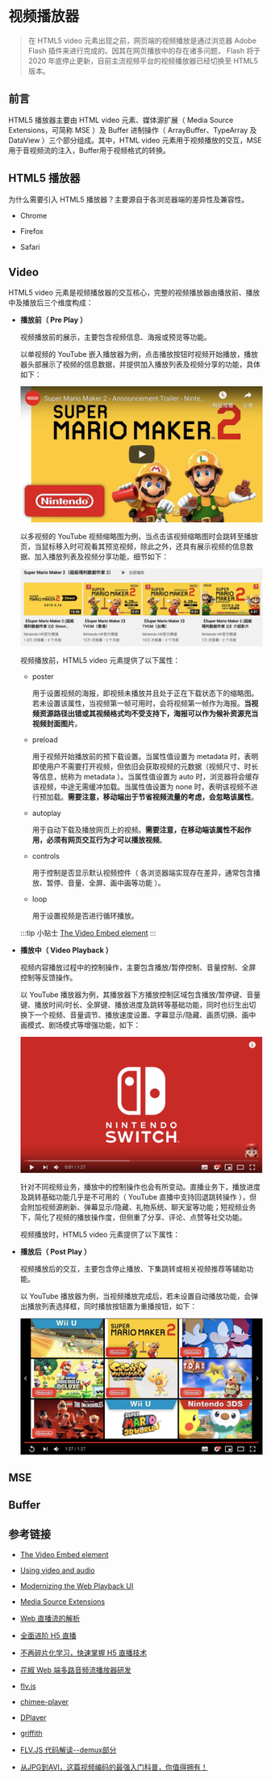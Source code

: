# 视频播放器

> 在 HTML5 video 元素出现之前，网页端的视频播放是通过浏览器  Adobe Flash 插件来进行完成的。因其在网页播放中的存在诸多问题， Flash 将于2020 年底停止更新，目前主流视频平台的视频播放器已经切换至 HTML5 版本。

## 前言

HTML5 播放器主要由 HTML video 元素、媒体源扩展（ Media Source Extensions，可简称 MSE ）及 Buffer 进制操作（ ArrayBuffer、TypeArray 及 DataView ）三个部分组成。其中，HTML video 元素用于视频播放的交互，MSE 用于音视频流的注入，Buffer用于视频格式的转换。

## HTML5 播放器

为什么需要引入 HTML5 播放器？主要源自于各浏览器端的差异性及兼容性。

- Chrome

- Firefox

- Safari

## Video

HTML5 video 元素是视频播放器的交互核心，完整的视频播放器由播放前、播放中及播放后三个维度构成：

- **播放前（ Pre Play ）**


  视频播放前的展示，主要包含视频信息、海报或预览等功能。

  以单视频的 YouTube 嵌入播放器为例，点击播放按钮时视频开始播放，播放器头部展示了视频的信息数据，并提供加入播放列表及视频分享的功能，具体如下：

  ![](./img/video_1.png)

  以多视频的 YouTube 视频缩略图为例，当点击该视频缩略图时会跳转至播放页，当鼠标移入时可观看其预览视频，除此之外，还具有展示视频的信息数据、加入播放列表及视频分享功能，细节如下：

  ![](./img/video_2.png)

  视频播放前，HTML5 video 元素提供了以下属性：

  - poster 

    用于设置视频的海报，即视频未播放并且处于正在下载状态下的缩略图。若未设置该属性，当视频第一帧可用时，会将视频第一帧作为海报。**当视频资源路径出错或其视频格式均不受支持下，海报可以作为候补资源充当视频封面图片**。
  
  - preload
    
    用于视频开始播放前的预下载设置。当属性值设置为 metadata 时，表明即使用户不需要打开视频，但依旧会获取视频的元数据（视频尺寸、时长等信息，统称为 metadata ）。当属性值设置为 auto 时，浏览器将会缓存该视频，中途无需缓冲加载。当属性值设置为 none 时，表明该视频不进行预加载。**需要注意，移动端出于节省视频流量的考虑，会忽略该属性**。

  - autoplay

    用于自动下载及播放网页上的视频。**需要注意，在移动端该属性不起作用，必须有网页交互行为才可以播放视频**。

  - controls

    用于控制是否显示默认视频控件（ 各浏览器端实现存在差异，通常包含播放、暂停、音量、全屏、画中画等功能 ）。

  - loop

    用于设置视频是否进行循环播放。

  :::tip 小贴士
  [The Video Embed element](https://developer.mozilla.org/en-US/docs/Web/HTML/Element/video#Attributes)
  :::

- **播放中（ Video Playback ）**

  视频内容播放过程中的控制操作，主要包含播放/暂停控制、音量控制、全屏控制等反馈操作。

  以 YouTube 播放器为例，其播放器下方播放控制区域包含播放/暂停键、音量键、播放时间/时长、全屏键、播放进度及跳转等基础功能，同时也衍生出切换下一个视频、音量调节、播放速度设置、字幕显示/隐藏、画质切换、画中画模式、剧场模式等增强功能，如下：

  ![](./img/video_3.png)

  针对不同视频业务，播放中的控制操作也会有所变动。直播业务下，播放进度及跳转基础功能几乎是不可用的（ YouTube 直播中支持回退跳转操作 ），但会附加视频源刷新、弹幕显示/隐藏、礼物系统、聊天室等功能；短视频业务下，简化了视频的播放操作度，但侧重了分享、评论、点赞等社交功能。

  视频播放时，HTML5 video 元素提供了以下属性：


- **播放后（ Post Play ）**

  视频播放后的交互，主要包含停止播放、下集跳转或相关视频推荐等辅助功能。

  以 YouTube 播放器为例，当视频播放完成后，若未设置自动播放功能，会弹出播放列表选择框，同时播放按钮置为重播按钮，如下：

  ![](./img/video_4.png)



## MSE

## Buffer

## 参考链接

- [The Video Embed element](https://developer.mozilla.org/en-US/docs/Web/HTML/Element/video)

- [Using video and audio](https://developers.google.com/web/fundamentals/media/video)

- [Modernizing the Web Playback UI](https://medium.com/netflix-techblog/modernizing-the-web-playback-ui-1ad2f184a5a0)

- [Media Source Extensions](https://developers.google.com/web/fundamentals/media/mse/basics)

- [Web 直播流的解析](https://zhuanlan.zhihu.com/p/26390382)

- [全面进阶 H5 直播](https://zhuanlan.zhihu.com/p/26123053)

- [不再碎片化学习，快速掌握 H5 直播技术](https://zhuanlan.zhihu.com/p/29794002)

- [花椒 Web 端多路音频流播放器研发](https://zhuanlan.zhihu.com/p/80923152)

- [flv.js](https://github.com/Bilibili/flv.js/)

- [chimee-player](https://github.com/Chimeejs/chimee)

- [DPlayer](https://github.com/MoePlayer/DPlayer)

- [griffith](https://github.com/zhihu/griffith)

- [FLV.JS 代码解读--demux部分](https://zhuanlan.zhihu.com/p/24429290)

- [从JPG到AVI，这篇视频编码的最强入门科普，你值得拥有！](https://zhuanlan.zhihu.com/p/44878961)

